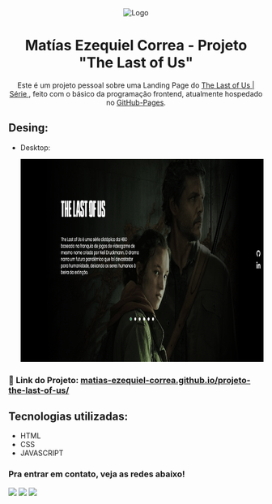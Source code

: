 <div align="center">
  <img alt="Logo" src="https://i.ibb.co/V9ScrGz/the-last-of-us-the-series-5vkt.jpg" width="100" />
</div>
<h1 align="center">
  Matías Ezequiel Correa - Projeto "The Last of Us"
</h1>
<p align="center">
  Este é um projeto pessoal sobre uma Landing Page do <a href="https://matias-ezequiel-correa.github.io/projeto-the-last-of-us/" target="_blank">The Last of Us | Série </a>, feito com o básico da programação frontend, atualmente hospedado no <a href="https://github.com/matias-ezequiel-correa">GitHub-Pages</a>.
</p>

## Desing: 
* Desktop:
[<p align="center"><img height="400em" src="./src/design/desktop-design.PNG" alt="Projeto The Last of Us - Versão Desktop">](https://matias-ezequiel-correa.github.io/projeto-the-last-of-us/)<p>

### 🔗 Link do Projeto: <a href="https://matias-ezequiel-correa.github.io/projeto-the-last-of-us/" target="_blank">matias-ezequiel-correa.github.io/projeto-the-last-of-us/</a>

## Tecnologias utilizadas:

 * HTML
 * CSS
 * JAVASCRIPT

 ### Pra entrar em contato, veja as redes abaixo!
 
<div> 
  <a href="https://instagram.com/maticorrea10" target="_blank"><img src="https://img.shields.io/badge/-Instagram-%23E4405F?style=for-the-badge&logo=instagram&logoColor=white" target="_blank"></a>
  <a href = "https://matiasecorrea19@gmail.com"><img src="https://img.shields.io/badge/-Gmail-%23333?style=for-the-badge&logo=gmail&logoColor=white" target="_blank"></a>
  <a href="https://www.linkedin.com/in/matías-ezequiel-correa" target="_blank"><img src="https://img.shields.io/badge/-LinkedIn-%230077B5?style=for-the-badge&logo=linkedin&logoColor=white" target="_blank"></a> 
</div>
